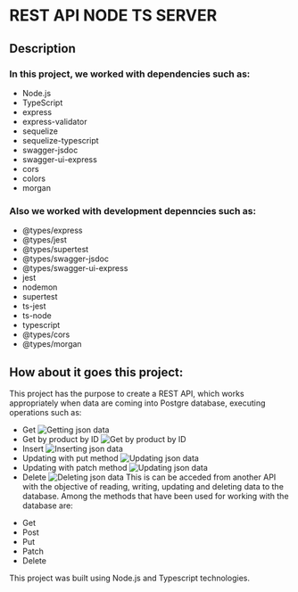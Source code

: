 # REST API NODE TS SERVER
## Description
### In this project, we worked with dependencies such as:
* Node.js
* TypeScript
* express
* express-validator
* sequelize
* sequelize-typescript
* swagger-jsdoc
* swagger-ui-express
* cors
* colors
* morgan
### Also we worked with development depenncies such as:
- @types/express
- @types/jest
- @types/supertest
- @types/swagger-jsdoc
- @types/swagger-ui-express
- jest
- nodemon
- supertest
- ts-jest
- ts-node
- typescript
- @types/cors
- @types/morgan
## How about it goes this project:
This project has the purpose to create a REST API, which works appropriately when data are coming into Postgre database, executing operations such as: 
- Get
![Getting json data](../media/datajson.png?raw=true)
- Get by product by ID
![Get by product by ID](../media/getdata.png?raw=true)
- Insert
![Inserting json data](../media/postdata.png?raw=true)
- Updating with put method
![Updating json data](../media/updateput.png?raw=true)
- Updating with patch method
![Updating json data](../media/updatepatch.png?raw=true)
- Delete
![Deleting json data](../media/delete.png?raw=true)
This is can be acceded from another API with the objective of reading, writing, updating and deleting data to the database. Among the methods that have been used for working with the database are:
* Get
* Post
* Put
* Patch
* Delete

This project was built using Node.js and Typescript technologies.
  
